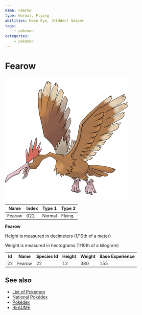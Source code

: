 ```yaml
---
name: Fearow
type: Normal, Flying
abilities: Keen Eye, (Hidden) Sniper
tags:
    - pokemon
categories:
    - pokemon
---
```


# Fearow


![Fearow](images/022.png)

| **Name** | **Index** | **Type 1** | **Type 2** |
|----|----|----|----|
| Fearow | 022 | Normal | Flying  |

**Fearow** 


Height is measured in decimeters (1/10th of a meter)

Weight is measured in hectograms (1/10th of a kilogram)

| **Id** | **Name** | **Species Id** | **Height** | **Weight** | **Base Experience** |
|--------|----------|----------------|------------|------------|---------------------|
| 22 | Fearow | 22 | 12 | 380 | 155 |


## See also

- [List of Pokémon](../pokemon.md)
- [National Pokédex](../national_pokedex.md)
- [Pokédex](../pokedex.md)
- [README](../README.md)

